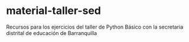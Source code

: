 # material-taller-sed
Recursos para los ejercicios del taller de Python Básico con la secretaria distrital de educación de Barranquilla
